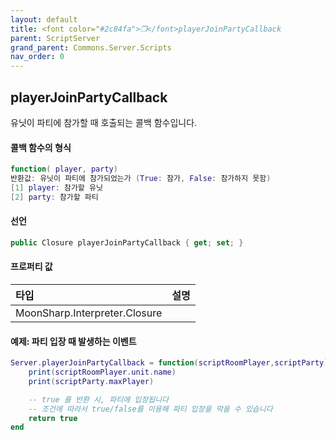 ```yaml
---
layout: default
title: <font color="#2c84fa">❒</font>playerJoinPartyCallback
parent: ScriptServer
grand_parent: Commons.Server.Scripts
nav_order: 0
---
```


<!-- 아래로 편집 -->

## playerJoinPartyCallback
유닛이 파티에 참가할 때 호출되는 콜백 함수입니다. 

#### 콜백 함수의 형식
```lua
function( player, party)
반환값: 유닛이 파티에 참가되었는가 (True: 참가, False: 참가하지 못함)
[1] player: 참가할 유닛
[2] party: 참가할 파티
```

#### 선언
```cs
public Closure playerJoinPartyCallback { get; set; }
```

#### 프로퍼티 값

|타입|설명|
|:-|:-|
|MoonSharp.Interpreter.Closure|

#### 예제: 파티 입장 때 발생하는 이벤트
```lua
Server.playerJoinPartyCallback = function(scriptRoomPlayer,scriptParty)
    print(scriptRoomPlayer.unit.name)
    print(scriptParty.maxPlayer)

    -- true 를 반환 시, 파티에 입장됩니다
    -- 조건에 따라서 true/false를 이용해 파티 입장을 막을 수 있습니다
    return true
end
```